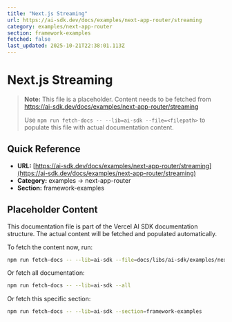 ```yaml
---
title: "Next.js Streaming"
url: https://ai-sdk.dev/docs/examples/next-app-router/streaming
category: examples/next-app-router
section: framework-examples
fetched: false
last_updated: 2025-10-21T22:38:01.113Z
---
```


# Next.js Streaming

> **Note:** This file is a placeholder. Content needs to be fetched from https://ai-sdk.dev/docs/examples/next-app-router/streaming
>
> Use `npm run fetch-docs -- --lib=ai-sdk --file=<filepath>` to populate this file with actual documentation content.

## Quick Reference

- **URL:** [https://ai-sdk.dev/docs/examples/next-app-router/streaming](https://ai-sdk.dev/docs/examples/next-app-router/streaming)
- **Category:** examples → next-app-router
- **Section:** framework-examples

## Placeholder Content

This documentation file is part of the Vercel AI SDK documentation structure.
The actual content will be fetched and populated automatically.

To fetch the content now, run:

```bash
npm run fetch-docs -- --lib=ai-sdk --file=docs/libs/ai-sdk/examples/next-app-router/streaming.md
```

Or fetch all documentation:

```bash
npm run fetch-docs -- --lib=ai-sdk --all
```

Or fetch this specific section:

```bash
npm run fetch-docs -- --lib=ai-sdk --section=framework-examples
```
